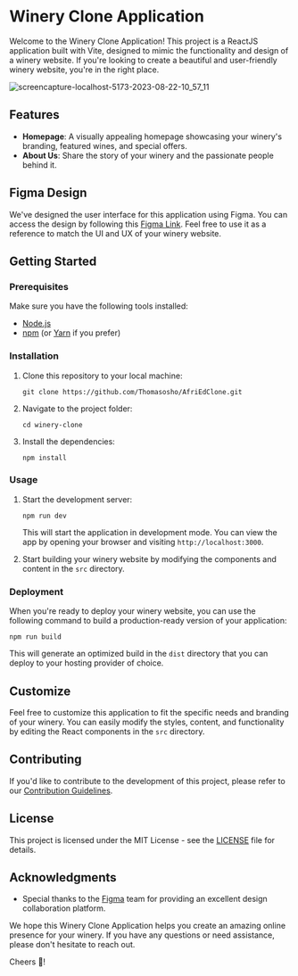 # Winery Clone Application

Welcome to the Winery Clone Application! This project is a ReactJS application built with Vite, designed to mimic the functionality and design of a winery website. If you're looking to create a beautiful and user-friendly winery website, you're in the right place.

![screencapture-localhost-5173-2023-08-22-10_57_11](https://github.com/Thomasosho/AfriEdClone/assets/11132861/2c0b8bc5-3983-41e3-abec-0fb7891afae0)

## Features

- **Homepage**: A visually appealing homepage showcasing your winery's branding, featured wines, and special offers.
- **About Us**: Share the story of your winery and the passionate people behind it.

## Figma Design

We've designed the user interface for this application using Figma. You can access the design by following this [Figma Link]([insert_figma_link_here](https://www.figma.com/file/rLTUxrQyytDgsIcZXnieSG/Website-Clone?type=design&node-id=0%3A1&mode=design&t=VEpAW3V5aoKCYTMN-1)). Feel free to use it as a reference to match the UI and UX of your winery website.

## Getting Started

### Prerequisites

Make sure you have the following tools installed:

- [Node.js](https://nodejs.org/)
- [npm](https://www.npmjs.com/) (or [Yarn](https://yarnpkg.com/) if you prefer)

### Installation

1. Clone this repository to your local machine:

   ```shell
   git clone https://github.com/Thomasosho/AfriEdClone.git
   ```

2. Navigate to the project folder:

   ```shell
   cd winery-clone
   ```

3. Install the dependencies:

   ```shell
   npm install
   ```

### Usage

1. Start the development server:

   ```shell
   npm run dev
   ```

   This will start the application in development mode. You can view the app by opening your browser and visiting `http://localhost:3000`.

2. Start building your winery website by modifying the components and content in the `src` directory.

### Deployment

When you're ready to deploy your winery website, you can use the following command to build a production-ready version of your application:

```shell
npm run build
```

This will generate an optimized build in the `dist` directory that you can deploy to your hosting provider of choice.

## Customize

Feel free to customize this application to fit the specific needs and branding of your winery. You can easily modify the styles, content, and functionality by editing the React components in the `src` directory.

## Contributing

If you'd like to contribute to the development of this project, please refer to our [Contribution Guidelines](CONTRIBUTING.md).

## License

This project is licensed under the MIT License - see the [LICENSE](LICENSE) file for details.

## Acknowledgments

- Special thanks to the [Figma](https://www.figma.com/) team for providing an excellent design collaboration platform.

We hope this Winery Clone Application helps you create an amazing online presence for your winery. If you have any questions or need assistance, please don't hesitate to reach out.

Cheers 🍷!
